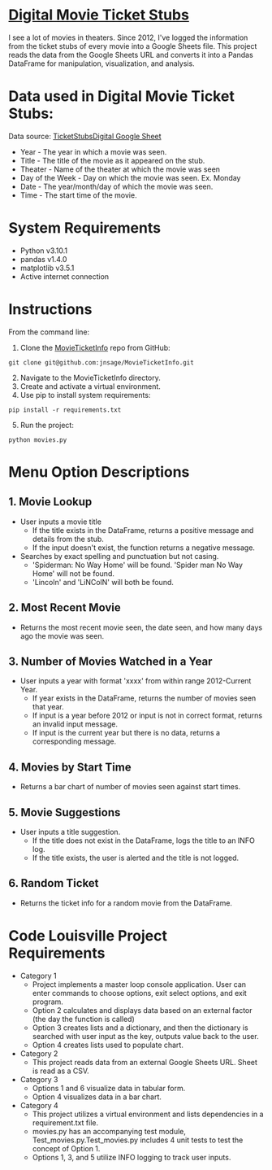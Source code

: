 # [Digital Movie Ticket Stubs](https://github.com/jnsage/MovieTicketInfo) 

 I see a lot of movies in theaters. Since 2012, I've logged the information from the ticket stubs of every movie into a Google Sheets file. This project reads the data from the Google Sheets URL and converts it into a Pandas DataFrame for manipulation, visualization, and analysis.

# Data used in Digital Movie Ticket Stubs:
Data source: [TicketStubsDigital Google Sheet](https://docs.google.com/spreadsheets/d/1zYw_XAiYyBTjJOrxXZyetcQC-grdXO5D4CVt2zRIhBc/edit#gid=647226932)
- Year - The year in which a movie was seen. 
- Title - The title of the movie as it appeared on the stub.
- Theater - Name of the theater at which the movie was seen
- Day of the Week - Day on which the movie was seen. Ex. Monday
- Date - The year/month/day of which the movie was seen.
- Time - The start time of the movie. 

# System Requirements
- Python v3.10.1
- pandas v1.4.0
- matplotlib v3.5.1
- Active internet connection
  
   
# Instructions 
From the command line:
1) Clone the [MovieTicketInfo](https://github.com/jnsage/MovieTicketInfo) repo from GitHub:
```
git clone git@github.com:jnsage/MovieTicketInfo.git
```
2) Navigate to the MovieTicketInfo directory.
3) Create and activate a virtual environment. 
4) Use pip to install system requirements:
```
pip install -r requirements.txt
```
5) Run the project:
```
python movies.py
``` 
 

#  Menu Option Descriptions
## 1. Movie Lookup
- User inputs a movie title
    - If the title exists in the DataFrame, returns a positive message and details from the stub. 
    - If the input doesn't exist, the function returns a negative message.
- Searches by exact spelling and punctuation but not casing.
    - 'Spiderman: No Way Home' will be found. 'Spider man No Way Home' will not be found.
    - 'Lincoln' and 'LiNColN' will both be found.

## 2. Most Recent Movie
- Returns the most recent movie seen, the date seen, and how many days ago the movie was seen.

## 3. Number of Movies Watched in a Year
- User inputs a year with format 'xxxx' from within range 2012-Current Year.
    - If year exists in the DataFrame, returns the number of movies seen that year.
    - If input is a year before 2012 or input is not in correct format, returns an invalid input message.
    - If input is the current year but there is no data, returns a corresponding message. 

## 4. Movies by Start Time
- Returns a bar chart of number of movies seen against start times. 

## 5. Movie Suggestions
- User inputs a title suggestion. 
    - If the title does not exist in the DataFrame, logs the title to an INFO log. 
    - If the title exists, the user is alerted and the title is not logged.

## 6. Random Ticket
- Returns the ticket info for a random movie from the DataFrame.

# Code Louisville Project Requirements
- Category 1
    - Project implements a master loop console application. User can enter commands to choose options, exit select options, and exit program.
    - Option 2 calculates and displays data based on an external factor (the day the function is called)
    - Option 3 creates lists and a dictionary, and then the dictionary is searched with user input as the key, outputs value back to the user.
    - Option 4 creates lists used to populate chart.
- Category 2
    - This project reads data from an external Google Sheets URL. Sheet is read as a CSV.
- Category 3
    - Options 1 and 6 visualize data in tabular form.
    - Option 4 visualizes data in a bar chart.
- Category 4
    - This project utilizes a virtual environment and lists dependencies in a requirement.txt file.
    - movies.py has an accompanying test module, Test_movies.py.Test_movies.py includes 4 unit tests to test the concept of Option 1.
    - Options 1, 3, and 5 utilize INFO logging to track user inputs. 



